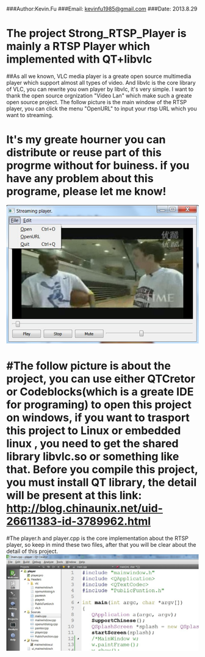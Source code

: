 ###Author:Kevin.Fu
###Email: kevinfu1985@gmail.com
###Date:  2013.8.29

The project Strong_RTSP_Player is mainly a RTSP Player which implemented with QT+libvlc
============================================

##As all we known, VLC media player is a greate open source multimedia player which support almost all types of video. And libvlc is the core library of VLC, you can rewrite you own player by libvlc, it's very simple. I want to thank the open source orgnization "Video Lan" which make such a greate open source project. The follow picture is the main window of the RTSP player, you can click the menu "OpenURL" to input your rtsp URL which you want to streaming.

It's my greate hourner you can distribute or reuse part of this  progrme without for buiness. if you have any problem about this programe, please let me know!
=

![Alt text](/images/mainwindow.jpg)

#The follow picture is about the project, you can use either QTCretor or Codeblocks(which is a greate IDE for programing) to open this project on windows, if you want to trasport this project to Linux or embedded linux , you need to get the shared library libvlc.so or something like that. Before you compile this project, you must install QT library, the detail will be present at this link:
<http://blog.chinaunix.net/uid-26611383-id-3789962.html>
========================================================
#The player.h and player.cpp is the core implementation about the RTSP player, so keep in mind these two files, after that you will be clear about the detail of this project.
![Alt text](/images/project.jpg)
